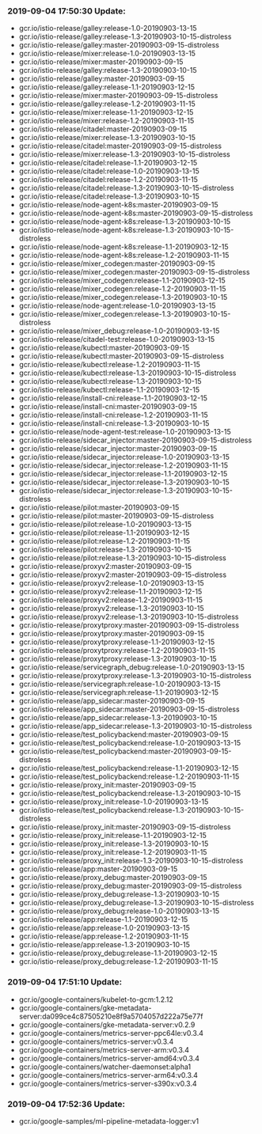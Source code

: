 ### 2019-09-04 17:50:30 Update:

- gcr.io/istio-release/galley:release-1.0-20190903-13-15
- gcr.io/istio-release/galley:release-1.3-20190903-10-15-distroless
- gcr.io/istio-release/galley:master-20190903-09-15-distroless
- gcr.io/istio-release/mixer:release-1.0-20190903-13-15
- gcr.io/istio-release/mixer:master-20190903-09-15
- gcr.io/istio-release/galley:release-1.3-20190903-10-15
- gcr.io/istio-release/galley:master-20190903-09-15
- gcr.io/istio-release/galley:release-1.1-20190903-12-15
- gcr.io/istio-release/mixer:master-20190903-09-15-distroless
- gcr.io/istio-release/galley:release-1.2-20190903-11-15
- gcr.io/istio-release/mixer:release-1.1-20190903-12-15
- gcr.io/istio-release/mixer:release-1.2-20190903-11-15
- gcr.io/istio-release/citadel:master-20190903-09-15
- gcr.io/istio-release/mixer:release-1.3-20190903-10-15
- gcr.io/istio-release/citadel:master-20190903-09-15-distroless
- gcr.io/istio-release/mixer:release-1.3-20190903-10-15-distroless
- gcr.io/istio-release/citadel:release-1.1-20190903-12-15
- gcr.io/istio-release/citadel:release-1.0-20190903-13-15
- gcr.io/istio-release/citadel:release-1.2-20190903-11-15
- gcr.io/istio-release/citadel:release-1.3-20190903-10-15-distroless
- gcr.io/istio-release/citadel:release-1.3-20190903-10-15
- gcr.io/istio-release/node-agent-k8s:master-20190903-09-15
- gcr.io/istio-release/node-agent-k8s:master-20190903-09-15-distroless
- gcr.io/istio-release/node-agent-k8s:release-1.3-20190903-10-15
- gcr.io/istio-release/node-agent-k8s:release-1.3-20190903-10-15-distroless
- gcr.io/istio-release/node-agent-k8s:release-1.1-20190903-12-15
- gcr.io/istio-release/node-agent-k8s:release-1.2-20190903-11-15
- gcr.io/istio-release/mixer_codegen:master-20190903-09-15
- gcr.io/istio-release/mixer_codegen:master-20190903-09-15-distroless
- gcr.io/istio-release/mixer_codegen:release-1.1-20190903-12-15
- gcr.io/istio-release/mixer_codegen:release-1.2-20190903-11-15
- gcr.io/istio-release/mixer_codegen:release-1.3-20190903-10-15
- gcr.io/istio-release/node-agent:release-1.0-20190903-13-15
- gcr.io/istio-release/mixer_codegen:release-1.3-20190903-10-15-distroless
- gcr.io/istio-release/mixer_debug:release-1.0-20190903-13-15
- gcr.io/istio-release/citadel-test:release-1.0-20190903-13-15
- gcr.io/istio-release/kubectl:master-20190903-09-15
- gcr.io/istio-release/kubectl:master-20190903-09-15-distroless
- gcr.io/istio-release/kubectl:release-1.2-20190903-11-15
- gcr.io/istio-release/kubectl:release-1.3-20190903-10-15-distroless
- gcr.io/istio-release/kubectl:release-1.3-20190903-10-15
- gcr.io/istio-release/kubectl:release-1.1-20190903-12-15
- gcr.io/istio-release/install-cni:release-1.1-20190903-12-15
- gcr.io/istio-release/install-cni:master-20190903-09-15
- gcr.io/istio-release/install-cni:release-1.2-20190903-11-15
- gcr.io/istio-release/install-cni:release-1.3-20190903-10-15
- gcr.io/istio-release/node-agent-test:release-1.0-20190903-13-15
- gcr.io/istio-release/sidecar_injector:master-20190903-09-15-distroless
- gcr.io/istio-release/sidecar_injector:master-20190903-09-15
- gcr.io/istio-release/sidecar_injector:release-1.0-20190903-13-15
- gcr.io/istio-release/sidecar_injector:release-1.2-20190903-11-15
- gcr.io/istio-release/sidecar_injector:release-1.1-20190903-12-15
- gcr.io/istio-release/sidecar_injector:release-1.3-20190903-10-15
- gcr.io/istio-release/sidecar_injector:release-1.3-20190903-10-15-distroless
- gcr.io/istio-release/pilot:master-20190903-09-15
- gcr.io/istio-release/pilot:master-20190903-09-15-distroless
- gcr.io/istio-release/pilot:release-1.0-20190903-13-15
- gcr.io/istio-release/pilot:release-1.1-20190903-12-15
- gcr.io/istio-release/pilot:release-1.2-20190903-11-15
- gcr.io/istio-release/pilot:release-1.3-20190903-10-15
- gcr.io/istio-release/pilot:release-1.3-20190903-10-15-distroless
- gcr.io/istio-release/proxyv2:master-20190903-09-15
- gcr.io/istio-release/proxyv2:master-20190903-09-15-distroless
- gcr.io/istio-release/proxyv2:release-1.0-20190903-13-15
- gcr.io/istio-release/proxyv2:release-1.1-20190903-12-15
- gcr.io/istio-release/proxyv2:release-1.2-20190903-11-15
- gcr.io/istio-release/proxyv2:release-1.3-20190903-10-15
- gcr.io/istio-release/proxyv2:release-1.3-20190903-10-15-distroless
- gcr.io/istio-release/proxytproxy:master-20190903-09-15-distroless
- gcr.io/istio-release/proxytproxy:master-20190903-09-15
- gcr.io/istio-release/proxytproxy:release-1.1-20190903-12-15
- gcr.io/istio-release/proxytproxy:release-1.2-20190903-11-15
- gcr.io/istio-release/proxytproxy:release-1.3-20190903-10-15
- gcr.io/istio-release/servicegraph_debug:release-1.0-20190903-13-15
- gcr.io/istio-release/proxytproxy:release-1.3-20190903-10-15-distroless
- gcr.io/istio-release/servicegraph:release-1.0-20190903-13-15
- gcr.io/istio-release/servicegraph:release-1.1-20190903-12-15
- gcr.io/istio-release/app_sidecar:master-20190903-09-15
- gcr.io/istio-release/app_sidecar:master-20190903-09-15-distroless
- gcr.io/istio-release/app_sidecar:release-1.3-20190903-10-15
- gcr.io/istio-release/app_sidecar:release-1.3-20190903-10-15-distroless
- gcr.io/istio-release/test_policybackend:master-20190903-09-15
- gcr.io/istio-release/test_policybackend:release-1.0-20190903-13-15
- gcr.io/istio-release/test_policybackend:master-20190903-09-15-distroless
- gcr.io/istio-release/test_policybackend:release-1.1-20190903-12-15
- gcr.io/istio-release/test_policybackend:release-1.2-20190903-11-15
- gcr.io/istio-release/proxy_init:master-20190903-09-15
- gcr.io/istio-release/test_policybackend:release-1.3-20190903-10-15
- gcr.io/istio-release/proxy_init:release-1.0-20190903-13-15
- gcr.io/istio-release/test_policybackend:release-1.3-20190903-10-15-distroless
- gcr.io/istio-release/proxy_init:master-20190903-09-15-distroless
- gcr.io/istio-release/proxy_init:release-1.1-20190903-12-15
- gcr.io/istio-release/proxy_init:release-1.3-20190903-10-15
- gcr.io/istio-release/proxy_init:release-1.2-20190903-11-15
- gcr.io/istio-release/proxy_init:release-1.3-20190903-10-15-distroless
- gcr.io/istio-release/app:master-20190903-09-15
- gcr.io/istio-release/proxy_debug:master-20190903-09-15
- gcr.io/istio-release/proxy_debug:master-20190903-09-15-distroless
- gcr.io/istio-release/proxy_debug:release-1.3-20190903-10-15
- gcr.io/istio-release/proxy_debug:release-1.3-20190903-10-15-distroless
- gcr.io/istio-release/proxy_debug:release-1.0-20190903-13-15
- gcr.io/istio-release/app:release-1.1-20190903-12-15
- gcr.io/istio-release/app:release-1.0-20190903-13-15
- gcr.io/istio-release/app:release-1.2-20190903-11-15
- gcr.io/istio-release/app:release-1.3-20190903-10-15
- gcr.io/istio-release/proxy_debug:release-1.1-20190903-12-15
- gcr.io/istio-release/proxy_debug:release-1.2-20190903-11-15
### 2019-09-04 17:51:10 Update:

- gcr.io/google-containers/kubelet-to-gcm:1.2.12
- gcr.io/google-containers/gke-metadata-server:da099ce4c87505210e8f9a5704057d222a75e77f
- gcr.io/google-containers/gke-metadata-server:v0.2.9
- gcr.io/google-containers/metrics-server-ppc64le:v0.3.4
- gcr.io/google-containers/metrics-server:v0.3.4
- gcr.io/google-containers/metrics-server-arm:v0.3.4
- gcr.io/google-containers/metrics-server-amd64:v0.3.4
- gcr.io/google-containers/watcher-daemonset:alpha1
- gcr.io/google-containers/metrics-server-arm64:v0.3.4
- gcr.io/google-containers/metrics-server-s390x:v0.3.4
### 2019-09-04 17:52:36 Update:

- gcr.io/google-samples/ml-pipeline-metadata-logger:v1
